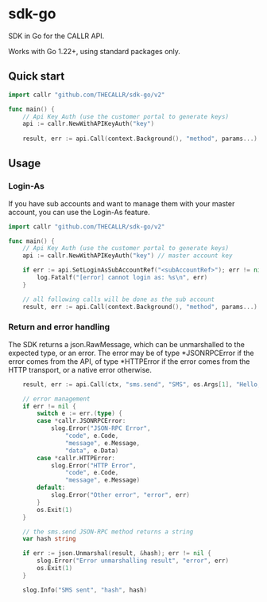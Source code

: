 sdk-go
======

SDK in Go for the CALLR API.

Works with Go 1.22+, using standard packages only.

## Quick start

```go
import callr "github.com/THECALLR/sdk-go/v2"

func main() {
    // Api Key Auth (use the customer portal to generate keys)
    api := callr.NewWithAPIKeyAuth("key")
    
    result, err := api.Call(context.Background(), "method", params...)
```

## Usage

### Login-As

If you have sub accounts and want to manage them with your master account, you can use the Login-As feature.

```go
import callr "github.com/THECALLR/sdk-go/v2"

func main() {
    // Api Key Auth (use the customer portal to generate keys)
    api := callr.NewWithAPIKeyAuth("key") // master account key

    if err := api.SetLoginAsSubAccountRef("<subAccountRef>"); err != nil {
        log.Fatalf("[error] cannot login as: %s\n", err)
    }

    // all following calls will be done as the sub account
    result, err := api.Call(context.Background(), "method", params...)
```

### Return and error handling

The SDK returns a json.RawMessage, which can be unmarshalled to the expected type, or an error.
The error may be of type *JSONRPCError if the error comes from the API, of type *HTTPError if the error comes from the HTTP transport, or a native error otherwise.

```go
	result, err := api.Call(ctx, "sms.send", "SMS", os.Args[1], "Hello, world", nil)

	// error management
	if err != nil {
		switch e := err.(type) {
		case *callr.JSONRPCError:
			slog.Error("JSON-RPC Error",
				"code", e.Code,
				"message", e.Message,
				"data", e.Data)
		case *callr.HTTPError:
			slog.Error("HTTP Error",
				"code", e.Code,
				"message", e.Message)
		default:
			slog.Error("Other error", "error", err)
		}
		os.Exit(1)
	}

	// the sms.send JSON-RPC method returns a string
	var hash string

	if err := json.Unmarshal(result, &hash); err != nil {
		slog.Error("Error unmarshalling result", "error", err)
		os.Exit(1)
	}

	slog.Info("SMS sent", "hash", hash)
```
